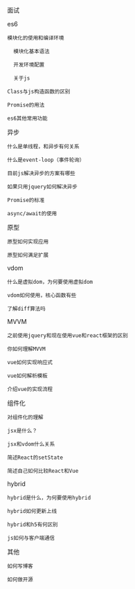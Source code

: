 面试

es6

```
模块化的使用和编译环境

  模块化基本语法

  开发环境配置

  关于js

Class与js构造函数的区别

Promise的用法

es6其他常用功能
```

异步

```
什么是单线程，和异步有何关系

什么是event-loop（事件轮询）

目前js解决异步的方案有哪些

如果只用jquery如何解决异步

Promise的标准

async/await的使用
```

原型

```
原型如何实现应用

原型如何满足扩展
```

vdom

```
什么是虚拟dom，为何要使用虚拟dom

vdom如何使用，核心函数有些

了解diff算法吗
```

MVVM

```
之前使用jquery和现在使用vue和react框架的区别

你如何理解MVVM

vue如何实现响应式

vue如何解析模板

介绍vue的实现流程
```

组件化

```
对组件化的理解

jsx是什么？

jsx和vdom什么关系

简述React的setState

简述自己如何比较React和Vue
```

hybrid

```
hybrid是什么，为何要使用hybrid

hybrid如何更新上线

hybrid和h5有何区别

js如何与客户端通信
```

其他

```
如何写博客

如何做开源
```



